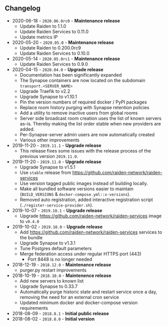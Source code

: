## Changelog
- 2020-06-18 - `2020.06.0rc0` - **Maintenance release**
  - Update Raiden to 1.1.0
  - Update Raiden Services to 0.11.0
  - Update metrics IP
- 2020-05-20 - `2020.05.0` - **Maintenance release**
  - Update Raiden to 0.200.0rc9
  - Update Raiden Services to 0.10.0
- 2020-05-14 - `2020.05.0rc1` - **Maintenance release**
  - Update Raiden Services to 0.9.0
- 2020-04-15 - `2020.04.0` - **Upgrade release**
  - Documentation has been significantly expanded
  - The Synapse containers are now located on the subdomain `transport.<SERVER_NAME>`
  - Upgrade Traefik to v2.2
  - Upgrade Synapse to v1.10.1
  - Pin the version numbers of required docker / PyPI packages
  - Replace room history purging with Synapse retention policies
  - Add a utility to remove inactive users from global rooms
  - Server side broadcast room creation uses the list of known servers as-is.
    Thereby making the list order stable when new providers are added.
  - Per-Synapse-server admin users are now automatically created
  - Various other improvements
- 2019-11-20 - `2019.11.1` - **Upgrade release**
  - This release fixes some issues with the release process of the previous version `2019.11.0`.
- 2019-11-20 - `2019.11.0` - **Upgrade release**
  - Upgrade Synapse to v1.5.1
  - Use `stable` release from https://github.com/raiden-network/raiden-services
  - Use version tagged public images instead of building locally.
  - Make all bundled software versions easier to maintain (`BUILD_VERSIONS` & `docker-compose.yml::x-versions`).
  - Removed auto registration, added interactive registration script (`./register-service-provider.sh`).
- 2019-10-07 - `2019.10.1` - **Upgrade release**
  - Upgrade https://github.com/raiden-network/raiden-services image to `v0.4.0`
- 2019-10-02 - `2019.10.0` - **Upgrade release**
  - Add https://github.com/raiden-network/raiden-services services to the bundle
  - Upgrade Synapse to v1.3.1
  - Tune Postgres default parameters
  - Merge federation access under regular HTTPS port (443)
    - Port 8448 is no longer needed
- 2018-12-19 - `2018.12.0` - **Maintenance release**
  - purger.py restart improvements
- 2018-10-19 - `2018.10.0` - **Maintenence release**
  - Add new servers to known list
  - Upgrade Synapse to 0.33.7
  - Automatically purge historic state and restart service once a day, removing the need for an external cron service
  - Updated minimum docker and docker-compose version requirements
- 2018-08-09 - `2018.8.1` - **Initial public release**
- 2018-08-02 - `2018.8.0` - **Initial version**
